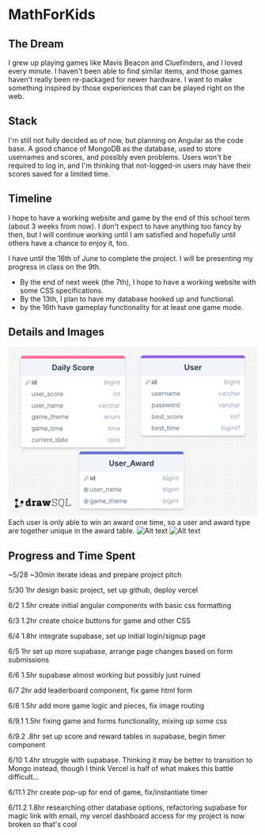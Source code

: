 # MathForKids

## The Dream

I grew up playing games like Mavis Beacon and Cluefinders, and I loved every minute. I haven't been able to find similar items, and those games haven't really been re-packaged for newer hardware. I want to make something inspired by those experiences that can be played right on the web.

## Stack

I'm still not fully decided as of now, but planning on Angular as the code base. A good chance of MongoDB as the database, used to store usernames and scores, and possibly even problems. Users won't be required to log in, and I'm thinking that not-logged-in users may have their scores saved for a limited time.

## Timeline

I hope to have a working website and game by the end of this school term (about 3 weeks from now). I don't expect to have anything too fancy by then, but I will continue working until I am satisfied and hopefully until others have a chance to enjoy it, too.

I have until the 16th of June to complete the project. I will be presenting my progress in class on the 9th.

- By the end of next week (the 7th), I hope to have a working website with some CSS specifications.
- By the 13th, I plan to have my database hooked up and functional.
- by the 16th have gameplay functionality for at least one game mode.

## Details and Images

![Alt text](./src/assets/images/erd_image)
Each user is only able to win an award one time, so a user and award type are together unique in the award table.
![Alt text](./src/assets/images/gameplay.png)
![Alt text](./src/assets/images/pageDesigns.png)

## Progress and Time Spent

~5/28 ~30min iterate ideas and prepare project pitch

5/30 1hr design basic project, set up github, deploy vercel

6/2 1.5hr create initial angular components with basic css formatting

6/3 1.2hr create choice buttons for game and other CSS

6/4 1.8hr integrate supabase, set up initial login/signup page

6/5 1hr set up more supabase, arrange page changes based on form submissions

6/6 1.5hr supabase almost working but possibly just ruined

6/7 2hr add leaderboard component, fix game html form

6/8 1.5hr add more game logic and pieces, fix image routing

6/9.1 1.5hr fixing game and forms functionality, mixing up some css

6/9.2 .8hr set up score and reward tables in supabase, begin timer component

6/10 1.4hr struggle with supabase. Thinking it may be better to transition to Mongo instead, though I think Vercel is half of what makes this battle difficult...

6/11.1 2hr create pop-up for end of game, fix/instantiate timer

6/11.2 1.8hr researching other database options, refactoring supabase for magic link with email, my vercel dashboard access for my project is now broken so that's cool
